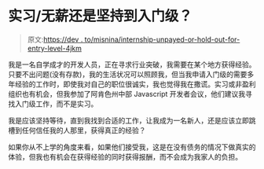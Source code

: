 # 实习/无薪还是坚持到入门级？

> 原文:[https://dev . to/misnina/internship-unpayed-or-hold-out-for-entry-level-4jkm](https://dev.to/misnina/internship-unpaid-or-hold-out-for-entry-level-4jkm)

我是一名自学成才的开发人员，正在寻求行业突破，我需要在某个地方获得经验。只要不出问题(没有存款)，我的生活状况可以照顾我，但当我申请入门级的需要多年经验的工作时，即使我对自己的职位很诚实，我也觉得我在撒谎。实习或非盈利组织也有机会，但我参加了阿肯色州中部 Javascript 开发者会议，他们建议我寻找入门级工作，而不是实习。

我是应该坚持等待，直到我找到合适的工作，让我成为一名新人，还是应该立即跳槽到任何信任我的人那里，获得真正的经验？

如果你从不上学的角度来看，如果他们接受我，这是在没有债务的情况下做真实的体验，但我也有机会在获得经验的同时获得报酬，而不会成为我家人的负担。